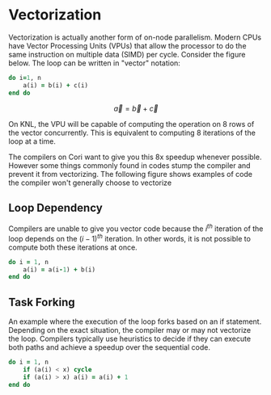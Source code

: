 # Vectorization

Vectorization is actually another form of on-node parallelism. Modern
CPUs have Vector Processing Units (VPUs) that allow the processor to
do the same instruction on multiple data (SIMD) per cycle. Consider
the figure below. The loop can be written in "vector" notation:

```fortran
do i=1, n
	a(i) = b(i) + c(i)
end do
```

$$
\vec{a} = \vec{b} + \vec{c}
$$

On KNL, the VPU will be capable of computing the operation on 8 rows
of the vector concurrently. This is equivalent to computing 8
iterations of the loop at a time.

The compilers on Cori want to give you this 8x speedup whenever
possible. However some things commonly found in codes stump the
compiler and prevent it from vectorizing. The following figure shows
examples of code the compiler won't generally choose to vectorize

## Loop Dependency

Compilers are unable to give you vector code because the $i^{th}$
iteration of the loop depends on the $(i-1)^{th}$ iteration.  In other
words, it is not possible to compute both these iterations at once.

```fortran
do i = 1, n
	a(i) = a(i-1) + b(i)
end do
```

## Task Forking

An example where the execution of the loop forks based on an if
statement. Depending on the exact situation, the compiler may or may
not vectorize the loop. Compilers typically use heuristics to decide
if they can execute both paths and achieve a speedup over the
sequential code.

```fortran
do i = 1, n
	if (a(i) < x) cycle
	if (a(i) > x) a(i) = a(i) + 1
end do
```

